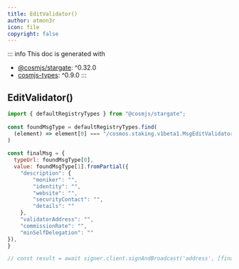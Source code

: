 ```yaml
---
title: EditValidator()
author: atmon3r
icon: file
copyright: false
---
```


::: info
This doc is generated with 
- [@cosmjs/stargate](https://www.npmjs.com/package/@cosmjs/stargate): ^0.32.0
- [cosmjs-types](https://www.npmjs.com/package/cosmjs-types): ^0.9.0
:::
  
## EditValidator()
 
```js
import { defaultRegistryTypes } from "@cosmjs/stargate";
 
const foundMsgType = defaultRegistryTypes.find(
  (element) => element[0] === "/cosmos.staking.v1beta1.MsgEditValidator"
)
  
const finalMsg = {
  typeUrl: foundMsgType[0],
  value: foundMsgType[1].fromPartial({
    "description": {
        "moniker": "",
        "identity": "",
        "website": "",
        "securityContact": "",
        "details": ""
    },
    "validatorAddress": "",
    "commissionRate": "",
    "minSelfDelegation": ""
}),
}

// const result = await signer.client.signAndBroadcast('address', [finalMsg], "auto", "")
 
```
   
